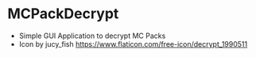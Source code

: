 # MCPackDecrypt

+ Simple GUI Application to decrypt MC Packs
+ Icon by jucy_fish https://www.flaticon.com/free-icon/decrypt_1990511
